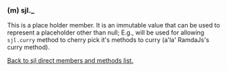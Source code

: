 ### (m) sjl._

This is a place holder member.  It is an immutable value that can be used to represent a placeholder other than null;
E.g., will be used for allowing `sjl.curry` method to cherry pick it's methods to curry (a'la' RamdaJs's curry method).

[Back to sjl direct members and methods list.](#sjl-direct-members-and-methods)
